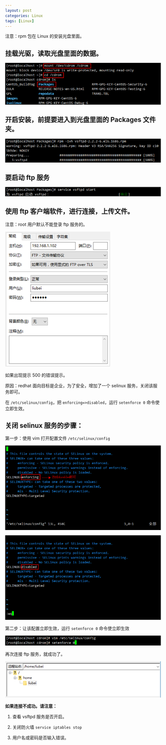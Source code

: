 ```yaml
---
layout: post
categories: Linux
tags: [Linux]
---
```


注意：rpm 包在 Linux 的安装光盘里面。

## 挂载光驱，读取光盘里面的数据。

![01.png](/static/images/20161129/01.png)

## 开启安装，前提要进入到光盘里面的 Packages 文件夹。

![02.png](/static/images/20161129/02.png)

## 要启动 ftp 服务

![03.png](/static/images/20161129/03.png)

## 使用 ftp 客户端软件，进行连接，上传文件。

注意：root 用户默认不能登录 ftp 服务的。

![04.png](/static/images/20161129/04.png)

如果出现提示 500 的错误提示。

原因：redhat 面向目标是企业，为了安全，增加了一个 selinux 服务，关闭该服务即可。

在 `/etc/selinux/config`，把 `enforcing=>disabled`，运行 `setenforce 0` 命令使立即生效。

## 关闭 selinux 服务的步骤：

第一步：使用 vim 打开配置文件 `/etc/selinux/config`

![05.png](/static/images/20161129/05.png)

![06.png](/static/images/20161129/06.png)

第二步：让该配置立即生效，运行 `setenforce 0` 命令使立即生效

![07.png](/static/images/20161129/07.png)

再次连接 ftp 服务，就成功了。

![08.png](/static/images/20161129/08.png)

**如果连接不成功。请注意：**

1. 查看 vsftpd 服务是否开启。

2. 关闭防火墙 `service iptables stop`

3. 用户名或密码是否输入错误。